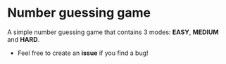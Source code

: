 # Number guessing game
 A simple number guessing game that contains 3 modes: **EASY**, **MEDIUM** and **HARD**.

- Feel free to create an **issue** if you find a bug!
